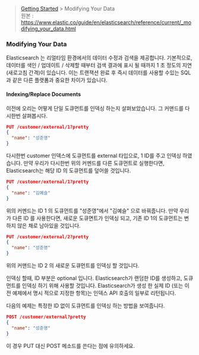 > [Getting Started](https://github.com/sungjunyoung/elasticsearch_doc_ko/tree/master/1.%20Getting%20Started) > Modifying Your Data  
> 원본 : https://www.elastic.co/guide/en/elasticsearch/reference/current/_modifying_your_data.html

### Modifying Your Data

Elasticsearch 는 리얼타임 환경에서의 데이터 수정과 검색을 제공합니다. 기본적으로, 데이터를 색인 / 업데이트 / 삭제할 때부터 검색 결과에 표시 될 때까지 1 초 정도의 지연 (새로고침 간격)이 있습니다. 이는 트랜잭션 완료 후 즉시 데이터를 사용할 수있는 SQL과 같은 다른 플랫폼과 중요한 차이가 있습니다.

#### Indexing/Replace Documents

이전에 오리는 어떻게 단일 도큐먼트를 인덱싱 하는지 살펴보았습니다. 그 커맨드를 다시한번 살펴봅시다.
```json
PUT /customer/external/1?pretty
{
  "name": "성준영"
}
```
다시한번 customer 인덱스에 도큐먼트를 external 타입으로, 1 ID를 주고 인덱싱 하였습니다. 만약 우리가 다시한번 위의 커멘드를 다른 도큐먼트로 실행한다면, Elasticsearch는 해당 ID 의 도큐먼트를 덮어쓸 것입니다.
```json
PUT /customer/external/1?pretty
{
  "name": "김예슬"
}
```
위의 커멘드는 ID 1 의 도큐먼트를 "성준영"에서 "김예슬" 으로 바꿔줍니다. 만약 우리가 다른 ID 를 사용한다면, 새로운 도큐면트가 인덱싱 되고, 기존 ID 1의 도큐먼트는 변하지 않은 채로 남아있을 것입니다.
```json
PUT /customer/external/2?pretty
{
  "name": "성준영"
}
```
위의 커맨드는 ID 2 의 새로운 도큐먼트를 인덱싱 할 것입니다.

인덱싱 할때, ID 부분은 optional 입니다. Elasticsearch가 랜덤한 ID를 생성하고, 도큐먼트를 인덱싱 하기 위해 사용할 것입니다. Elasticsearch가 생성 한 실제 ID (또는 이전 예제에서 명시 적으로 지정한 항목)는 인덱스 API 호출의 일부로 리턴됩니다.

다음의 예제는 특정한 ID 없이 도큐먼트를 인덱싱 하는 방법을 보여줍니다.
```json
POST /customer/external?pretty
{
  "name": "성준영"
}
```
이 경우 PUT 대신 POST 메소드를 쓴다는 점에 유의하세요.
